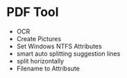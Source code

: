 PDF Tool
========================

- OCR
- Create Pictures
- Set Windows NTFS Attributes
- smart auto splitting suggestion lines
- split horizontally
- Filename to Attribsute